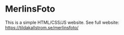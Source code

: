 # MerlinsFoto

This is a simple HTML/CSS/JS website.
See full website:
https://tildakallstrom.se/merlinsfoto/
